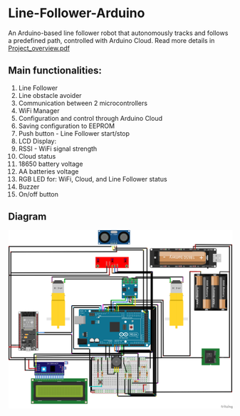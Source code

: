 # Line-Follower-Arduino
An Arduino-based line follower robot that autonomously tracks and follows a predefined path, controlled with Arduino Cloud.
Read more details in [Project_overview.pdf](https://github.com/andreibexa/Line-Follower-Arduino/blob/main/doc/Line%20follower%20wiring%20schematic.pdf)

## Main functionalities:
1. Line Follower
2. Line obstacle avoider
3. Communication between 2 microcontrollers
4. WiFi Manager
5. Configuration and control through Arduino Cloud
6. Saving configuration to EEPROM
7. Push button - Line Follower start/stop
8. LCD Display:
9. RSSI - WiFi signal strength
10. Cloud status
11. 18650 battery voltage
12. AA batteries voltage
13. RGB LED for: WiFi, Cloud, and Line Follower status
14. Buzzer
15. On/off button

## Diagram
![Line follower diagram](https://github.com/andreibexa/Line-Follower-Arduino/blob/main/doc/Line%20follower%20wiring%20schematic.png)


